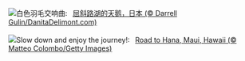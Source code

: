 ![](https://www.bing.com/th?id=OHR.HokkaidoSwans_ZH-CN8733312972_UHD.jpg&w=1000)白色羽毛交响曲:&nbsp;&ensp;[屈斜路湖的天鹅，日本 (© Darrell Gulin/DanitaDelimont.com)](https://www.bing.com/th?id=OHR.HokkaidoSwans_ZH-CN8733312972_UHD.jpg)
<br><br/>
![](https://www.bing.com/th?id=OHR.HanaHighway_EN-US0637770298_UHD.jpg&w=1000)Slow down and enjoy the journey!:&nbsp;&ensp;[Road to Hana, Maui, Hawaii (© Matteo Colombo/Getty Images)](https://www.bing.com/th?id=OHR.HanaHighway_EN-US0637770298_UHD.jpg)
<br><br/>
